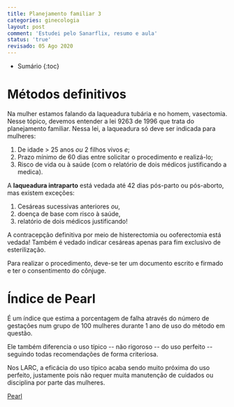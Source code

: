 ```yaml
---
title: Planejamento familiar 3
categories: ginecologia
layout: post
comment: 'Estudei pelo Sanarflix, resumo e aula'
status: 'true'
revisado: 05 Ago 2020
---
```


* Sumário
{:toc}

# Métodos definitivos

Na mulher estamos falando da laqueadura tubária e no homem, vasectomia. Nesse tópico, devemos entender a lei 9263 de 1996 que trata do planejamento familiar. Nessa lei, a laqueadura só deve ser indicada para mulheres:

1. De idade > 25 anos *ou* 2 filhos vivos *e*;
2. Prazo mínimo de 60 dias entre solicitar o procedimento e realizá-lo;
3. Risco de vida ou à saúde (com o relatório de dois médicos justificando a medica).

A **laqueadura intraparto** está vedada até 42 dias pós-parto ou pós-aborto, mas existem exceções: 

1. Cesáreas sucessivas anteriores *ou*,
2. doença de base com risco à saúde,
3. relatório de dois médicos justificando!

A contracepção definitiva por meio de histerectomia ou ooferectomia está vedada! Também é vedado indicar cesáreas apenas para fim exclusivo de esterilização.

Para realizar o procedimento, deve-se ter um documento escrito e firmado e ter o consentimento do cônjuge.

# Índice de Pearl

É um índice que estima a porcentagem de falha através do número de gestações num grupo de 100 mulheres durante 1 ano de uso do método em questão. 

Ele também diferencia o uso típico -- não rigoroso -- do uso perfeito -- seguindo todas recomendações de forma criteriosa.

Nos LARC, a eficácia do uso típico acaba sendo muito próxima do uso perfeito, justamente pois não requer muita manutenção de cuidados ou disciplina por parte das mulheres.

[Pearl]()
